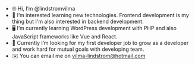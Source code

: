 - 🤓 Hi, I’m @lindstromvilma
- 🧠 I’m interested learning new technologies. Frontend development is my thing but I'm also interested in backend development.
- 🖥️ I’m currently learning WordPress development with PHP and also JavaScript frameworks like Vue and React.
- 🤝 Currently I’m looking for my first developer job to grow as a developer and work hard for mutual goals with developing team.
- ✉️ You can email me on vilma-lindstrom@hotmail.com

<!---
lindstromvilma/lindstromvilma is a ✨ special ✨ repository because its `README.md` (this file) appears on your GitHub profile.
You can click the Preview link to take a look at your changes.
--->
